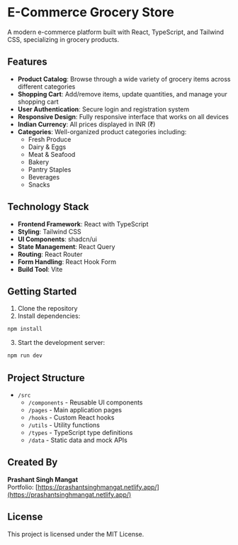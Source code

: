 # E-Commerce Grocery Store

A modern e-commerce platform built with React, TypeScript, and Tailwind CSS, specializing in grocery products.

## Features

- **Product Catalog**: Browse through a wide variety of grocery items across different categories
- **Shopping Cart**: Add/remove items, update quantities, and manage your shopping cart
- **User Authentication**: Secure login and registration system
- **Responsive Design**: Fully responsive interface that works on all devices
- **Indian Currency**: All prices displayed in INR (₹)
- **Categories**: Well-organized product categories including:
  - Fresh Produce
  - Dairy & Eggs
  - Meat & Seafood
  - Bakery
  - Pantry Staples
  - Beverages
  - Snacks

## Technology Stack

- **Frontend Framework**: React with TypeScript
- **Styling**: Tailwind CSS
- **UI Components**: shadcn/ui
- **State Management**: React Query
- **Routing**: React Router
- **Form Handling**: React Hook Form
- **Build Tool**: Vite

## Getting Started

1. Clone the repository
2. Install dependencies:
```bash
npm install
```
3. Start the development server:
```bash
npm run dev
```

## Project Structure

- `/src`
  - `/components` - Reusable UI components
  - `/pages` - Main application pages
  - `/hooks` - Custom React hooks
  - `/utils` - Utility functions
  - `/types` - TypeScript type definitions
  - `/data` - Static data and mock APIs

## Created By

**Prashant Singh Mangat**  
Portfolio: [https://prashantsinghmangat.netlify.app/](https://prashantsinghmangat.netlify.app/)

## License

This project is licensed under the MIT License.